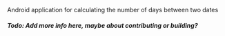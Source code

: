 Android application for calculating the number of days between two dates

##### Todo: Add more info here, maybe about contributing or building?
